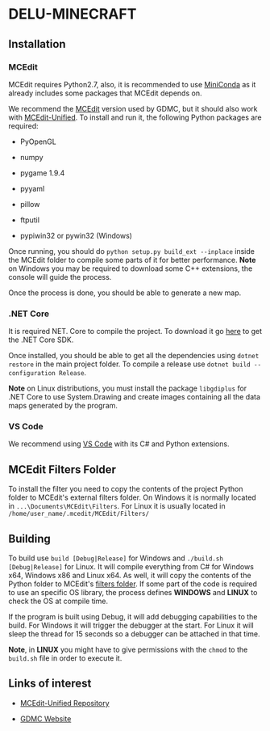# DELU-MINECRAFT

## Installation

### MCEdit

MCEdit requires Python2.7, also, it is recommended to use [MiniConda](https://docs.conda.io/en/latest/miniconda.html) as it already includes some packages that MCEdit depends on.

We recommend the [MCEdit](https://github.com/mcgreentn/GDMC/wiki/The-GDMC-Framework) version used by GDMC, but it should also work with [MCEdit-Unified](https://www.mcedit-unified.net/). To install and run it, the following Python packages are required:

* PyOpenGL

* numpy

* pygame 1.9.4

* pyyaml

* pillow

* ftputil

* pypiwin32 or pywin32 (Windows)

Once running, you should do ```python setup.py build_ext --inplace``` inside the MCEdit folder to compile some parts of it for better performance. **Note** on Windows you may be required to download some C++ extensions, the console will guide the process.

Once the process is done, you should be able to generate a new map.

### .NET Core

It is required NET. Core to compile the project. To download it go [here](https://dotnet.microsoft.com/download) to get the .NET Core SDK.

Once installed, you should be able to get all the dependencies using ```dotnet restore``` in the main project folder. To compile a release use ```dotnet build --configuration Release```.

**Note** on Linux distributions, you must install the package ```libgdiplus``` for .NET Core to use System.Drawing and create images containing all the data maps generated by the program.

### VS Code

We recommend using [VS Code](https://code.visualstudio.com/download) with its C# and Python extensions.

## MCEdit Filters Folder

To install the filter you need to copy the contents of the project Python folder to MCEdit's external filters folder. On Windows it is normally located in ```...\Documents\MCEdit\Filters```. For Linux it is usually located in ```/home/user_name/.mcedit/MCEdit/Filters/```

## Building

To build use ```build [Debug|Release]``` for Windows and ```./build.sh [Debug|Release]``` for Linux. It will compile everything from C# for Windows x64, Windows x86 and Linux x64. As well, it will copy the contents of the Python folder to MCEdit's [filters folder](#mcedit-filters-folder). If some part of the code is required to use an specific OS library, the process defines **WINDOWS** and **LINUX** to check the OS at compile time.

If the program is built using Debug, it will add debugging capabilities to the build. For Windows it will trigger the debugger at the start. For Linux it will sleep the thread for 15 seconds so a debugger can be attached in that time.

**Note**, in **LINUX** you might have to give permissions with the ```chmod``` to the ```build.sh``` file in order to execute it.

## Links of interest

* [MCEdit-Unified Repository](https://github.com/Podshot/MCEdit-Unified)

* [GDMC Website](http://gendesignmc.engineering.nyu.edu)
